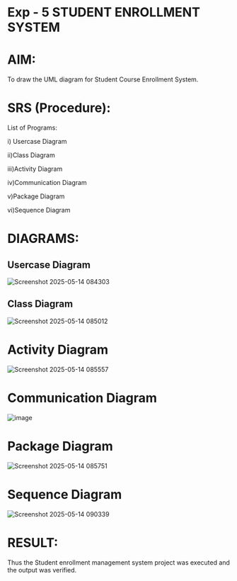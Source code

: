 

# Exp - 5 STUDENT ENROLLMENT SYSTEM

# AIM:

To draw the UML diagram for Student Course Enrollment System.

# SRS (Procedure):

List of Programs:

i) Usercase Diagram

ii)Class Diagram

iii)Activity Diagram

iv)Communication Diagram

v)Package Diagram

vi)Sequence Diagram
# DIAGRAMS:
## Usercase Diagram

![Screenshot 2025-05-14 084303](https://github.com/user-attachments/assets/0ecb2179-2693-484f-b5c0-9e3238588f3d)

## Class Diagram

![Screenshot 2025-05-14 085012](https://github.com/user-attachments/assets/7d21dd05-796d-46af-bb3d-d24a15e09c43)

# Activity Diagram

![Screenshot 2025-05-14 085557](https://github.com/user-attachments/assets/2baf80b5-f33c-4fef-9b63-9da4eb909829)

# Communication Diagram

![image](https://github.com/user-attachments/assets/b03c3c30-3861-4bcc-97fa-5b64b2db9062)

# Package Diagram

![Screenshot 2025-05-14 085751](https://github.com/user-attachments/assets/b64c21d1-60b6-4dba-bbe0-b985ad7c48a0)

# Sequence Diagram

![Screenshot 2025-05-14 090339](https://github.com/user-attachments/assets/0e7bf30c-36c4-4ea4-aec8-e76b549d3980)

# RESULT:
Thus the Student enrollment management system project was executed and the output was verified.


